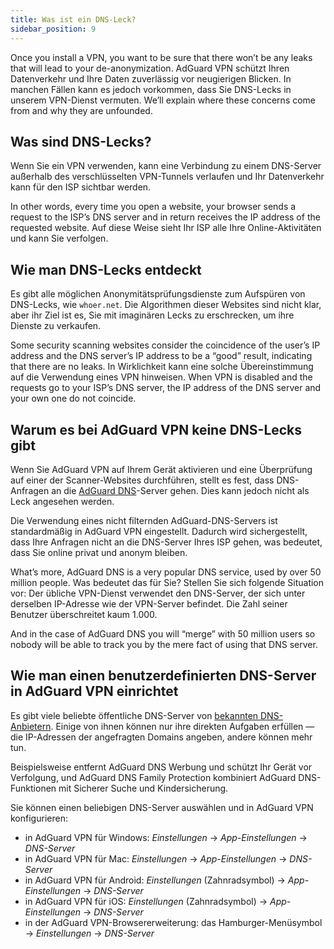 ```yaml
---
title: Was ist ein DNS-Leck?
sidebar_position: 9
---
```


Once you install a VPN, you want to be sure that there won’t be any leaks that will lead to your de-anonymization. AdGuard VPN schützt Ihren Datenverkehr und Ihre Daten zuverlässig vor neugierigen Blicken. In manchen Fällen kann es jedoch vorkommen, dass Sie DNS-Lecks in unserem VPN-Dienst vermuten. We’ll explain where these concerns come from and why they are unfounded.

## Was sind DNS-Lecks?

Wenn Sie ein VPN verwenden, kann eine Verbindung zu einem DNS-Server außerhalb des verschlüsselten VPN-Tunnels verlaufen und Ihr Datenverkehr kann für den ISP sichtbar werden.

In other words, every time you open a website, your browser sends a request to the ISP’s DNS server and in return receives the IP address of the requested website. Auf diese Weise sieht Ihr ISP alle Ihre Online-Aktivitäten und kann Sie verfolgen.

## Wie man DNS-Lecks entdeckt

Es gibt alle möglichen Anonymitätsprüfungsdienste zum Aufspüren von DNS-Lecks, wie `whoer.net`. Die Algorithmen dieser Websites sind nicht klar, aber ihr Ziel ist es, Sie mit imaginären Lecks zu erschrecken, um ihre Dienste zu verkaufen.

Some security scanning websites consider the coincidence of the user’s IP address and the DNS server’s IP address to be a “good” result, indicating that there are no leaks. In Wirklichkeit kann eine solche Übereinstimmung auf die Verwendung eines VPN hinweisen. When VPN is disabled and the requests go to your ISP’s DNS server, the IP address of the DNS server and your own one do not coincide.

## Warum es bei AdGuard VPN keine DNS-Lecks gibt

Wenn Sie AdGuard VPN auf Ihrem Gerät aktivieren und eine Überprüfung auf einer der Scanner-Websites durchführen, stellt es fest, dass DNS-Anfragen an die [AdGuard DNS](https://adguard-dns.io)-Server gehen. Dies kann jedoch nicht als Leck angesehen werden.

Die Verwendung eines nicht filternden AdGuard-DNS-Servers ist standardmäßig in AdGuard VPN eingestellt. Dadurch wird sichergestellt, dass Ihre Anfragen nicht an die DNS-Server Ihres ISP gehen, was bedeutet, dass Sie online privat und anonym bleiben.

What’s more, AdGuard DNS is a very popular DNS service, used by over 50 million people. Was bedeutet das für Sie? Stellen Sie sich folgende Situation vor: Der übliche VPN-Dienst verwendet den DNS-Server, der sich unter derselben IP-Adresse wie der VPN-Server befindet. Die Zahl seiner Benutzer überschreitet kaum 1.000.

And in the case of AdGuard DNS you will “merge” with 50 million users so nobody will be able to track you by the mere fact of using that DNS server.

## Wie man einen benutzerdefinierten DNS-Server in AdGuard VPN einrichtet

Es gibt viele beliebte öffentliche DNS-Server von [bekannten DNS-Anbietern](https://adguard-dns.io/kb/general/dns-providers). Einige von ihnen können nur ihre direkten Aufgaben erfüllen — die IP-Adressen der angefragten Domains angeben, andere können mehr tun.

Beispielsweise entfernt AdGuard DNS Werbung und schützt Ihr Gerät vor Verfolgung, und AdGuard DNS Family Protection kombiniert AdGuard DNS-Funktionen mit Sicherer Suche und Kindersicherung.

Sie können einen beliebigen DNS-Server auswählen und in AdGuard VPN konfigurieren:

- in AdGuard VPN für Windows: *Einstellungen* → *App-Einstellungen* → *DNS-Server*
- in AdGuard VPN für Mac: *Einstellungen* → *App-Einstellungen* → *DNS-Server*
- in AdGuard VPN für Android: *Einstellungen* (Zahnradsymbol) → *App-Einstellungen* → *DNS-Server*
- in AdGuard VPN für iOS: *Einstellungen* (Zahnradsymbol) → *App-Einstellungen* → *DNS-Server*
- in der AdGuard VPN-Browsererweiterung: das Hamburger-Menüsymbol → *Einstellungen* → *DNS-Server*
